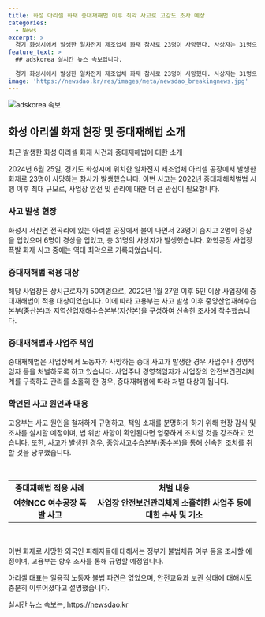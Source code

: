 ```yaml
---
title: 화성 아리셀 화재 중대재해법 이후 최악 사고로 고강도 조사 예상
categories:
  - News
excerpt: >
  경기 화성시에서 발생한 일차전지 제조업체 화재 참사로 23명이 사망했다. 사상자는 31명으로 중대재해법이 시행된 2022년 이후 최악의 규모다. 사업주는 안전보건관리체계를 구축 의무가 있으며, 고용부는 수사전담팀을 구성하여 엄중한 대응을 취할 예정이다. 현지 감식이 이뤄진 후 법 위반 사항이 확인된다면 엄중한 조치를 취할 것을 강조했다. 중대재해법은 사망자 발생 시 사업주나 경영책임자를 처벌하도록 하는데, 화재 원인과 책임 소재를 철저히 규명할 예정이다.
feature_text: >
  ## adskorea 실시간 뉴스 속보입니다.

  경기 화성시에서 발생한 일차전지 제조업체 화재 참사로 23명이 사망했다. 사상자는 31명으로 중대재해법이 시행된 2022년 이후 최악의 규모다. 사업주는 안전보건관리체계를 구축 의무가 있으며, 고용부는 수사전담팀을 구성하여 엄중한 대응을 취할 예정이다. 현지 감식이 이뤄진 후 법 위반 사항이 확인된다면 엄중한 조치를 취할 것을 강조했다. 중대재해법은 사망자 발생 시 사업주나 경영책임자를 처벌하도록 하는데, 화재 원인과 책임 소재를 철저히 규명할 예정이다.
image: 'https://newsdao.kr/res/images/meta/newsdao_breakingnews.jpg'
---
```


<p><img src="https://newsdao.kr/res/images/meta/newsdao_breakingnews.jpg" alt="adskorea 속보" /></p>

<h2 data-ke-size="size26">화성 아리셀 화재 현장 및 중대재해법 소개</h2>

<p data-ke-size="size16">최근 발생한 화성 아리셀 화재 사건과 중대재해법에 대한 소개</p>

<p data-ke-size="size16">2024년 6월 25일, 경기도 화성시에 위치한 일차전지 제조업체 아리셀 공장에서 발생한 화재로 23명이 사망하는 참사가 발생했습니다. 이번 사고는 2022년 중대재해처벌법 시행 이후 최대 규모로, 사업장 안전 및 관리에 대한 더 큰 관심이 필요합니다.</p>

<h3 data-ke-size="size24">사고 발생 현장</h3>

<p data-ke-size="size16">화성시 서신면 전곡리에 있는 아리셀 공장에서 불이 나면서 23명이 숨지고 2명이 중상을 입었으며 6명이 경상을 입었고, 총 31명의 사상자가 발생했습니다. 화학공장 사업장 폭발 화재 사고 중에는 역대 최악으로 기록되었습니다.</p>

<h3 data-ke-size="size24">중대재해법 적용 대상</h3>

<p data-ke-size="size16">해당 사업장은 상시근로자가 50여명으로, 2022년 1월 27일 이후 5인 이상 사업장에 중대재해법이 적용 대상이었습니다. 이에 따라 고용부는 사고 발생 이후 중앙산업재해수습본부(중산본)과 지역산업재해수습본부(지산본)을 구성하여 신속한 조사에 착수했습니다.</p>

<h3 data-ke-size="size24">중대재해법과 사업주 책임</h3>

<p data-ke-size="size16">중대재해법은 사업장에서 노동자가 사망하는 중대 사고가 발생한 경우 사업주나 경영책임자 등을 처벌하도록 하고 있습니다. 사업주나 경영책임자가 사업장의 안전보건관리체계를 구축하고 관리를 소홀히 한 경우, 중대재해법에 따라 처벌 대상이 됩니다.</p>

<h3 data-ke-size="size24">확인된 사고 원인과 대응</h3>

<p data-ke-size="size16">고용부는 사고 원인을 철저하게 규명하고, 책임 소재를 분명하게 하기 위해 현장 감식 및 조사를 실시할 예정이며, 법 위반 사항이 확인된다면 엄중하게 조치할 것을 강조하고 있습니다. 또한, 사고가 발생한 경우, 중앙사고수습본부(중수본)을 통해 신속한 조치를 취할 것을 당부했습니다.</p>

<p data-ke-size="size16">&nbsp;</p>

<table>
    <tbody>
        <tr>
            <td style="text-align: center; height: 17px;"><b>중대재해법 적용 사례</b></td>
            <td style="text-align: center; height: 17px;"><b>처벌 내용</b></td>
        </tr>
        <tr>
            <td style="text-align: center; height: 17px;"><b>여천NCC 여수공장 폭발 사고</b></td>
            <td style="text-align: center; height: 17px;"><b>사업장 안전보건관리체계 소홀히한 사업주 등에 대한 수사 및 기소</b></td>
        </tr>
    </tbody>
</table>

<p data-ke-size="size16">&nbsp;</p>

<p data-ke-size="size16">이번 화재로 사망한 외국인 피해자들에 대해서는 정부가 불법체류 여부 등을 조사할 예정이며, 고용부는 향후 조사를 통해 규명할 예정입니다.</p>

<p data-ke-size="size16">아리셀 대표는 일용직 노동자 불법 파견은 없었으며, 안전교육과 보관 상태에 대해서도 충분히 이루어졌다고 설명했습니다.</p>
실시간 뉴스 속보는, <a href="https://newsdao.kr" rel="dofollow">https://newsdao.kr</a>


